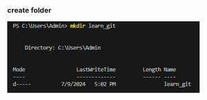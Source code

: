 ### create folder
![createfolder](https://github.com/Mighty-1/learn_git/blob/main/Create%20folder%20img.PNG?raw=true)
